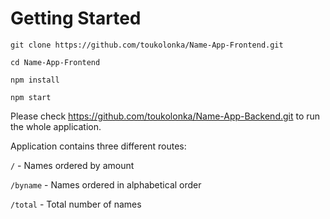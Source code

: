 # Getting Started

`git clone https://github.com/toukolonka/Name-App-Frontend.git`

`cd Name-App-Frontend`

`npm install`

`npm start`

Please check https://github.com/toukolonka/Name-App-Backend.git to run the whole application.

Application contains three different routes:

`/` - Names ordered by amount

`/byname` - Names ordered in alphabetical order

`/total` - Total number of names
